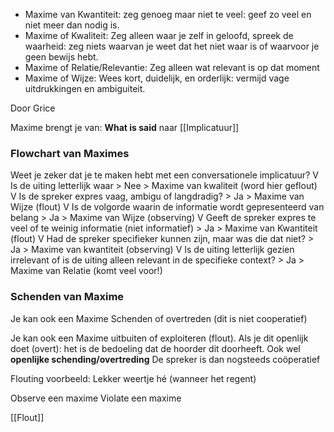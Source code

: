 - Maxime van Kwantiteit: zeg genoeg maar niet te veel: geef zo veel en niet meer dan nodig is.
- Maxime of Kwaliteit: Zeg alleen waar je zelf in geloofd, spreek de waarheid: zeg niets waarvan je weet dat het niet waar is of waarvoor je geen bewijs hebt.
- Maxime of Relatie/Relevantie: Zeg alleen wat relevant is op dat moment
- Maxime of Wijze: Wees kort, duidelijk, en orderlijk: vermijd vage uitdrukkingen en ambiguiteit.

Door Grice

Maxime brengt je van: **What is said** naar [[Implicatuur]]

### Flowchart van Maximes

Weet je zeker dat je te maken hebt met een conversationele implicatuur?
V
Is de uiting letterlijk waar > Nee > Maxime van kwaliteit (word hier geflout)
V
Is de spreker expres vaag, ambigu of langdradig? > Ja > Maxime van Wijze (flout)
V
Is de volgorde waarin de informatie wordt gepresenteerd van belang > Ja > Maxime van Wijze (observing)
V
Geeft de spreker expres te veel of te weinig informatie (niet informatief) > Ja > Maxime van Kwantiteit (flout)
V
Had de spreker specifieker kunnen zijn, maar was die dat niet? > Ja > Maxime van kwantiteit (observing)
V
Is de uiting letterlijk gezien irrelevant of is de uiting alleen relevant in de specifieke context? > Ja > Maxime van Relatie (komt veel voor!)




### Schenden van Maxime

Je kan ook een Maxime Schenden of overtreden (dit is niet cooperatief)

Je kan ook een Maxime uitbuiten of exploiteren (flout).
Als je dit openlijk doet (overt): het is de bedoeling dat de hoorder dit doorheeft. Ook wel **openlijke schending/overtreding** De spreker is dan nogsteeds coöperatief


Flouting voorbeeld: Lekker weertje hé (wanneer het regent)

Observe een maxime
Violate een maxime


[[Flout]]

